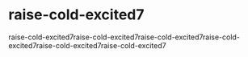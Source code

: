 # raise-cold-excited7
raise-cold-excited7raise-cold-excited7raise-cold-excited7raise-cold-excited7raise-cold-excited7raise-cold-excited7
